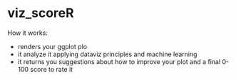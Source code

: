 # viz_scoreR

How it works:

- renders your ggplot plo
- it analyze it applying dataviz principles and machine learning
- it returns you suggestions about how to improve your plot and a final 0-100 score to rate it
